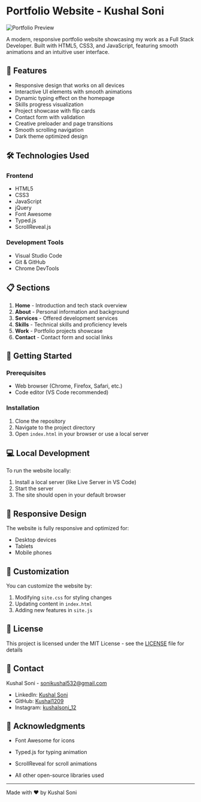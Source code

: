 # Portfolio Website - Kushal Soni

![Portfolio Preview](./assets/images/project1.jpg)

A modern, responsive portfolio website showcasing my work as a Full Stack Developer. Built with HTML5, CSS3, and JavaScript, featuring smooth animations and an intuitive user interface.

## 🚀 Features

- Responsive design that works on all devices
- Interactive UI elements with smooth animations
- Dynamic typing effect on the homepage
- Skills progress visualization
- Project showcase with flip cards
- Contact form with validation
- Creative preloader and page transitions
- Smooth scrolling navigation
- Dark theme optimized design

## 🛠️ Technologies Used

### Frontend
- HTML5
- CSS3
- JavaScript
- jQuery
- Font Awesome
- Typed.js
- ScrollReveal.js

### Development Tools
- Visual Studio Code
- Git & GitHub
- Chrome DevTools

## 📋 Sections

1. **Home** - Introduction and tech stack overview
2. **About** - Personal information and background
3. **Services** - Offered development services
4. **Skills** - Technical skills and proficiency levels
5. **Work** - Portfolio projects showcase
6. **Contact** - Contact form and social links

## 🚦 Getting Started

### Prerequisites
- Web browser (Chrome, Firefox, Safari, etc.)
- Code editor (VS Code recommended)

### Installation

1. Clone the repository
2. Navigate to the project directory
3. Open `index.html` in your browser or use a local server

## 💻 Local Development

To run the website locally:

1. Install a local server (like Live Server in VS Code)
2. Start the server
3. The site should open in your default browser

## 📱 Responsive Design

The website is fully responsive and optimized for:
- Desktop devices
- Tablets
- Mobile phones

## 🎨 Customization

You can customize the website by:
1. Modifying `site.css` for styling changes
2. Updating content in `index.html`
3. Adding new features in `site.js`

## 📄 License

This project is licensed under the MIT License - see the [LICENSE](LICENSE) file for details

## 🤝 Contact

Kushal Soni - [sonikushal532@gmail.com](mailto:sonikushal532@gmail.com)

- LinkedIn: [Kushal Soni](https://www.linkedin.com/in/kushal1209)
- GitHub: [Kushal1209](https://github.com/Kushal1209/KushalSoni-Portfolio)
- Instagram: [kushalsoni_12](https://www.instagram.com/kushalsoni_12/)

## 🙏 Acknowledgments

- Font Awesome for icons
- Typed.js for typing animation
- ScrollReveal for scroll animations

- All other open-source libraries used

---
Made with ❤️ by Kushal Soni
